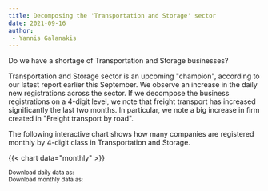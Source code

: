 ```yaml
---
title: Decomposing the 'Transportation and Storage' sector  
date: 2021-09-16
author: 
 - Yannis Galanakis
---
```


Do we have a shortage of Transportation and Storage businesses?  

<!--more-->

Transportation and Storage sector is an upcoming "champion", according to our latest report earlier this September. We observe an increase in the daily new registrations across the sector. If we decompose the business registrations on a 4-digit level, we note that freight transport has increased significantly the last two months. In particular, we note a big increase in firm created in "Freight transport by road".

The following interactive chart shows how many companies are registered monthly by 4-digit class in Transportation and Storage.

{{< chart data="monthly" >}}

<small>Download daily data as: <a href="data/daily_TransportationStorage.csv" download="Decomposition_daily.csv"><i class="fas fa-file-csv"></i></a>
  <br>
Download monthly data as: <a href="data/monthly_TransportationStorage.xlsx" download="Decomposition_monthly.csv"><i class="fas fa-file-csv"></i></a></small>

